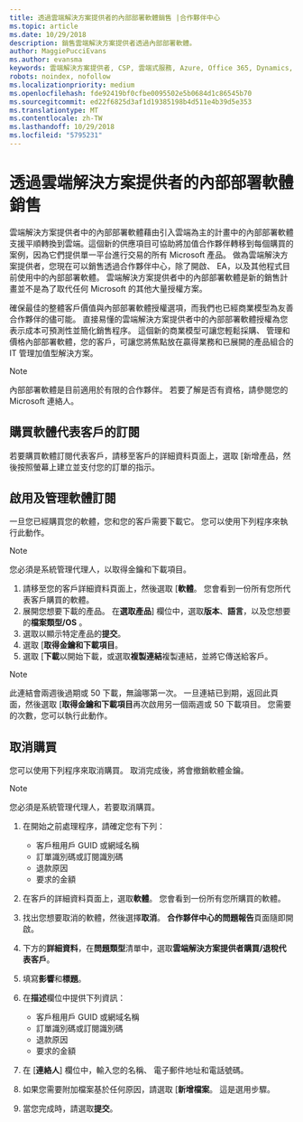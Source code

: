 ```yaml
---
title: 透過雲端解決方案提供者的內部部署軟體銷售 |合作夥伴中心
ms.topic: article
ms.date: 10/29/2018
description: 銷售雲端解決方案提供者透過內部部署軟體。
author: MaggiePucciEvans
ms.author: evansma
keywords: 雲端解決方案提供者, CSP, 雲端式服務, Azure, Office 365, Dynamics, 雲端解決方案提供者合作夥伴, 過雲端解決方案提供者銷售, 直接合作夥伴, 間接雲端解決方案提供者合作夥伴, 間接雲端解決方案提供者經銷商, 直接雲端解決方案提供者, 間接雲端解決方案提供者, 直接模型, 間接模型, 間接經銷商, 間接提供者, 提供者, 散發者, 雲端解決方案提供者計畫
robots: noindex, nofollow
ms.localizationpriority: medium
ms.openlocfilehash: fde92419bf0cfbe0095502e5b0684d1c86545b70
ms.sourcegitcommit: ed22f6825d3af1d19385198b4d511e4b39d5e353
ms.translationtype: MT
ms.contentlocale: zh-TW
ms.lasthandoff: 10/29/2018
ms.locfileid: "5795231"
---
```

# <a name="sell-on-premise-software-through-csp"></a>透過雲端解決方案提供者的內部部署軟體銷售

雲端解決方案提供者中的內部部署軟體藉由引入雲端為主的計畫中的內部部署軟體支援平順轉換到雲端。這個新的供應項目可協助將加值合作夥伴轉移到每個購買的案例，因為它們提供單一平台進行交易的所有 Microsoft 產品。 做為雲端解決方案提供者，您現在可以銷售透過合作夥伴中心，除了開啟、 EA，以及其他程式目前使用中的內部部署軟體。 雲端解決方案提供者中的內部部署軟體是新的銷售計畫並不是為了取代任何 Microsoft 的其他大量授權方案。 
 
確保最佳的整體客戶價值與內部部署軟體授權選項，而我們也已經商業模型為友善合作夥伴的儘可能。 直接易懂的雲端解決方案提供者中的內部部署軟體授權為您表示成本可預測性並簡化銷售程序。 這個新的商業模型可讓您輕鬆採購、 管理和價格內部部署軟體，您的客戶，可讓您將焦點放在贏得業務和已展開的產品組合的 IT 管理加值型解決方案。 

>[!NOTE]
>內部部署軟體是目前適用於有限的合作夥伴。 若要了解是否有資格，請參閱您的 Microsoft 連絡人。 


## <a name="buy-software-subscriptions-on-behalf-of-customers"></a>購買軟體代表客戶的訂閱

若要購買軟體訂閱代表客戶，請移至客戶的詳細資料頁面上，選取 [新增產品，然後按照螢幕上建立並支付您的訂單的指示。

## <a name="activate-and-manage-software-subscriptions"></a>啟用及管理軟體訂閱

一旦您已經購買您的軟體，您和您的客戶需要下載它。 您可以使用下列程序來執行此動作。 

>[!NOTE]
>您必須是系統管理代理人，以取得金鑰和下載項目。 

1. 請移至您的客戶詳細資料頁面上，然後選取 [**軟體**。 您會看到一份所有您所代表客戶購買的軟體。 
2.  展開您想要下載的產品。 在**選取產品**] 欄位中，選取**版本**、**語言**，以及您想要的**檔案類型/OS** 。 
3.  選取以顯示特定產品的**提交**。 
4.  選取 [**取得金鑰和下載項目**。 
5.  選取 [**下載**以開始下載，或選取**複製連結**複製連結，並將它傳送給客戶。 

>[!NOTE]
>此連結會兩週後過期或 50 下載，無論哪第一次。 一旦連結已到期，返回此頁面，然後選取 [**取得金鑰和下載項目**再次啟用另一個兩週或 50 下載項目。 您需要的次數，您可以執行此動作。 


## <a name="cancel-a-purchase"></a>取消購買
您可以使用下列程序來取消購買。 取消完成後，將會撤銷軟體金鑰。 

>[!NOTE]
>您必須是系統管理代理人，若要取消購買。 

1.  在開始之前處理程序，請確定您有下列： 
    -   客戶租用戶 GUID 或網域名稱
    -   訂單識別碼或訂閱識別碼
    -   退款原因
    -   要求的金額

2.  在客戶的詳細資料頁面上，選取**軟體**。 您會看到一份所有您所購買的軟體。 

3.  找出您想要取消的軟體，然後選擇**取消**。 **合作夥伴中心的問題報告**頁面隨即開啟。 

4.  下方的**詳細資料**，在**問題類型**清單中，選取**雲端解決方案提供者購買/退稅代表客戶**。

5.  填寫**影響**和**標題**。 

6.  在**描述**欄位中提供下列資訊： 
    -   客戶租用戶 GUID 或網域名稱
    -   訂單識別碼或訂閱識別碼
    -   退款原因
    -   要求的金額

7.  在 [**連絡人**] 欄位中，輸入您的名稱、 電子郵件地址和電話號碼。 

8.  如果您需要附加檔案基於任何原因，請選取 [**新增檔案**。 這是選用步驟。 

9.  當您完成時，請選取**提交**。